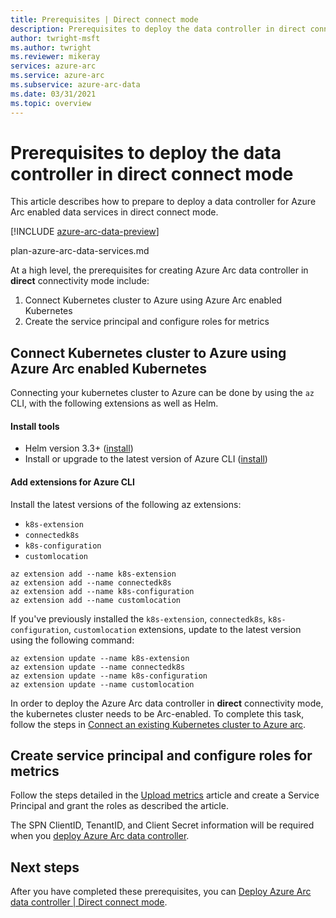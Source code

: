```yaml
---
title: Prerequisites | Direct connect mode
description: Prerequisites to deploy the data controller in direct connect mode. 
author: twright-msft
ms.author: twright
ms.reviewer: mikeray
services: azure-arc
ms.service: azure-arc
ms.subservice: azure-arc-data
ms.date: 03/31/2021
ms.topic: overview
---
```


# Prerequisites to deploy the data controller in direct connect mode

This article describes how to prepare to deploy a data controller for Azure Arc enabled data services in direct connect mode.

[!INCLUDE [azure-arc-data-preview](../../../includes/azure-arc-data-preview.md)]


plan-azure-arc-data-services.md


At a high level, the prerequisites for creating Azure Arc data controller in **direct** connectivity mode include:

1. Connect Kubernetes cluster to Azure using Azure Arc enabled Kubernetes
2. Create the service principal and configure roles for metrics

## Connect Kubernetes cluster to Azure using Azure Arc enabled Kubernetes

Connecting your kubernetes cluster to Azure can be done by using the ```az``` CLI, with the following extensions as well as Helm.

#### Install tools

- Helm version 3.3+ ([install](https://helm.sh/docs/intro/install/))
- Install or upgrade to the latest version of Azure CLI ([install](/sql/azdata/install/deploy-install-azdata))

#### Add extensions for Azure CLI

Install the latest versions of the following az extensions:
- ```k8s-extension```
- ```connectedk8s```
- ```k8s-configuration```
- `customlocation`

```azurecli
az extension add --name k8s-extension
az extension add --name connectedk8s
az extension add --name k8s-configuration
az extension add --name customlocation
```

If you've previously installed the ```k8s-extension```, ```connectedk8s```, ```k8s-configuration```, `customlocation` extensions, update to the latest version using the following command:

```azurecli
az extension update --name k8s-extension
az extension update --name connectedk8s
az extension update --name k8s-configuration
az extension update --name customlocation
```

In order to deploy the Azure Arc data controller in **direct** connectivity mode, the kubernetes cluster needs to be Arc-enabled. To complete this task, follow the steps in [Connect an existing Kubernetes cluster to Azure arc](../kubernetes/quickstart-connect-cluster.md).





## Create service principal and configure roles for metrics

Follow the steps detailed in the [Upload metrics](upload-metrics-and-logs-to-azure-monitor.md) article and create a Service Principal and grant the roles as described the article. 

The SPN ClientID, TenantID, and Client Secret information will be required when you [deploy Azure Arc data controller](deploy-data-controller-direct-mode.md). 




## Next steps

After you have completed these prerequisites, you can [Deploy Azure Arc data controller | Direct connect mode](deploy-data-controller-direct-mode.md).
